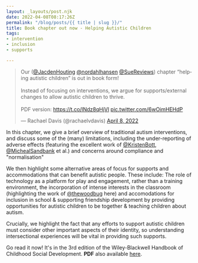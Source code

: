 ```yaml
---
layout: _layouts/post.njk
date: 2022-04-08T08:17:26Z
permalink: "/blog/posts/{{ title | slug }}/"
title: Book chapter out now - Helping Autistic Children
tags:
- intervention
- inclusion
- supports

---
```

<blockquote class="twitter-tweet"><p lang="en" dir="ltr">Our (<a href="https://twitter.com/JacdenHouting?ref_src=twsrc%5Etfw">@JacdenHouting</a> <a href="https://twitter.com/nordahlhansen?ref_src=twsrc%5Etfw">@nordahlhansen</a> <a href="https://twitter.com/SueReviews?ref_src=twsrc%5Etfw">@SueReviews</a>) chapter “helping autistic children” is out in book form! <br><br>Instead of focusing on interventions, we argue for supports/external changes to allow autistic children to thrive.<br><br>PDF version: <a href="https://t.co/lNdz8qHjVl">https://t.co/lNdz8qHjVl</a> <a href="https://t.co/6wOimHEHdP">pic.twitter.com/6wOimHEHdP</a></p>— Rachael Davis (@rachaelvdavis) <a href="https://twitter.com/rachaelvdavis/status/1512351980081012737?ref_src=twsrc%5Etfw">April 8, 2022</a></blockquote> <script async src="https://platform.twitter.com/widgets.js" charset="utf-8"></script>

In this chapter, we give a brief overview of traditional autism interventions, and discuss some of the (many) limitations, including the under-reporting of adverse effects (featuring the excellent work of [@KristenBott](https://twitter.com/KristenBott), [@MichealSandbank](https://twitter.com/MichealSandbank) et al.) and concerns around compliance and "normalisation"

We then highlight some alternative areas of focus for supports and accommodations that can benefit autistic people. These include: The role of technology as a platform for play and engagement, rather than a training environment, the incorporation of intense interests in the classroom (highlighting the work of [@thewoodbug](https://twitter.com/thewoodbug) here) and accomodations for inclusion in school & supporting friendship development by providing opportunities for autistic children to be together & teaching children about autism.

Crucially, we highlight the fact that any efforts to support autistic children must consider other important aspects of their identity, so understanding intersectional experiences will be vital in providing such supports.

Go read it now! It's in the 3rd edition of the Wiley-Blackwell Handbook of Childhood Social Development. **PDF** also available [here](https://osf.io/zrfyp/). 